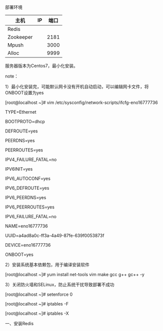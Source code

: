部署环境

| 主机 | IP | 端口 |
| --- | --- | --- |
| Redis |    |   |
| Zookeeper |  | 2181 |
| Mpush |  | 3000 |
| Alloc |  | 9999 |

服务器版本为Centos7，最小化安装。

note：

1）最小化安装完，可能默认网卡没有开机自动启动，可以编辑网卡文件，将ONBOOT设置为yes

\[root@localhost ~\]\# vim \/etc\/sysconfig\/network-scripts\/ifcfg-eno16777736

TYPE=Ethernet

BOOTPROTO=dhcp

DEFROUTE=yes

PEERDNS=yes

PEERROUTES=yes

IPV4\_FAILURE\_FATAL=no

IPV6INIT=yes

IPV6\_AUTOCONF=yes

IPV6\_DEFROUTE=yes

IPV6\_PEERDNS=yes

IPV6\_PEERROUTES=yes

IPV6\_FAILURE\_FATAL=no

NAME=eno16777736

UUID=a4ad8a0c-ff3a-4a49-87fe-639f0053873f

DEVICE=eno16777736

ONBOOT=yes

2）安装系统基本依赖包，用于编译安装软件

\[root@localhost ~\]\# yum install net-tools vim make gcc g++ gc++ -y

3）关闭防火墙和SELinux，防止系统干扰导致部署不成功

\[root@localhost ~\]\# setenforce 0

\[root@localhost ~\]\# iptables -F

\[root@localhost ~\]\# iptables -X

一、安装Redis

